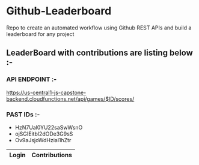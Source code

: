 # Github-Leaderboard
Repo to create an automated workflow using Github REST APIs and build a leaderboard for any project
## LeaderBoard with contributions are listing below :-
### API ENDPOINT :- 
https://us-central1-js-capstone-backend.cloudfunctions.net/api/games/$ID/scores/
### PAST IDs :-

 - HzN7Ual0YU22saSwWsnO
 - ojSGIEitbl2dODe3G9sS
 - Ov9aJsjoWdHzial1hZtr
<!--START_TABLE-->
| Login        | Contributions |
| ------------ | ------------- |
<!--END_TABLE-->
